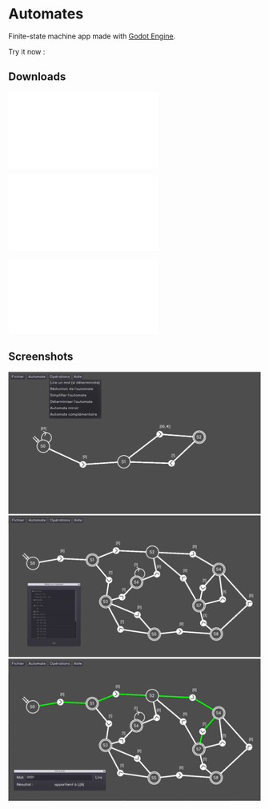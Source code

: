 # Automates
 
Finite-state machine app made with [Godot Engine](https://github.com/godotengine/godot).

Try it now : 

## Downloads

![Windows](executables/windows/automates_win64.rar)

![Mac OS](executables/windows/automates_macOS.rar)

![Linux](executables/windows/automates_linux_X11.rar)

## Screenshots

![](screenshots/screen1.png)
![](screenshots/screen2.png)
![](screenshots/screen3.png)
